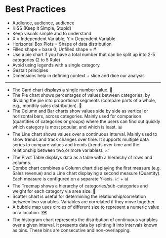 # Best Practices

* Audience, audience, audience
* KISS (Keep it Simple, Stupid)
* Keep visuals simple and to understand
* X = Independent Variable; Y = Dependent Variable
* Horizontal Box Plots = Shape of data distribution
* Filled shape = base 0; Unfilled shape = #
* Use a pie chart if you have a total number that can be split up into 2-5 categories (2 to 5 Rule)
* Avoid using legends with a single category
* Gestalt principles
* Dimensions help in defining context + slice and dice our analysis


-----

* The Card chart displays a single number value. 🔢
* The Pie chart shows percentages of values between categories, by dividing the pie into proportional segments (compare parts of a whole, e.g., monthly sales distribution). 🍩
* The Column and Bar charts show values side by side as vertical or horizontal bars, across categories. Mainly used for comparison (quantities of categories or groups) where the users can find out quickly which category is most popular, and which is least. 📊
* The Line chart shows values over a continuous interval. Mainly used to show trends and track changes over time. It supports multiple data series to compare values and trends (trends over time and the relationship between two or more variables). 📈
* The Pivot Table displays data as a table with a hierarchy of rows and columns.
* Combo chart combines a Column chart displaying the first measure (e.g. Sales revenue) and a Line chart displaying a second measure (Quantity). Each measure is configured on a separate Y-axis. 📈 + 📊
* The Treemap shows a hierarchy of categories/sub-categories and weight for each category via area size. 🌳
* Scatter chart is useful for determining the relationship/correlation between two variables. Variables are correlated if they move together.
* A bubble map uses circles of different size to represent a numeric value on a location. 🗺
* The histogram chart represents the distribution of continuous variables over a given interval. It presents data by splitting it into intervals known as bins. These bins are consecutive and non-overlapping.
